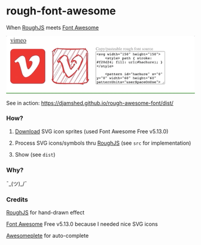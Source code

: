 # rough-font-awesome

When [RoughJS](https://roughjs.com/) meets [Font Awesome](https://fontawesome.com/)

![Rough Font Awesome](rough-icons.gif)

See in action: https://djamshed.github.io/rough-awesome-font/dist/

### How?

1. [Download](https://fontawesome.com/download) SVG icon sprites (used Font Awesome Free v5.13.0)

2. Process SVG icons/symbols thru [RoughJS](https://roughjs.com/) (see `src` for implementation)

3. Show (see `dist`)

### Why?

¯\_(ツ)\_/¯

### Credits

[RoughJS](https://roughjs.com/) for hand-drawn effect

[Font Awesome](https://fontawesome.com/) Free v5.13.0 because I needed nice SVG icons

[Awesomeplete](https://leaverou.github.io/awesomplete/) for auto-complete
